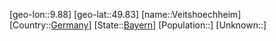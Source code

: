 ﻿---
location: [49.83,9.88]
type: City
tags:
- geo/City


SpocWebEntityId: 35232
isDeleted: false
confidential: public

---
[geo-lon::9.88]
[geo-lat::49.83]
[name::Veitshoechheim]
[Country::[Germany](geo/Continent/Europe/Germany.md)]
[State::[Bayern](geo/Continent/Europe/Germany/Bayern.md)]
[Population::]
[Unknown::]

